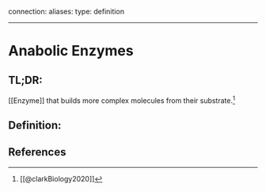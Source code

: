 
connection:
aliases: 
type: definition

---

# Anabolic Enzymes

## TL;DR:
[[Enzyme]] that builds more complex molecules from their substrate.[^1]
## Definition:


## References

[^1]: [[@clarkBiology2020]]